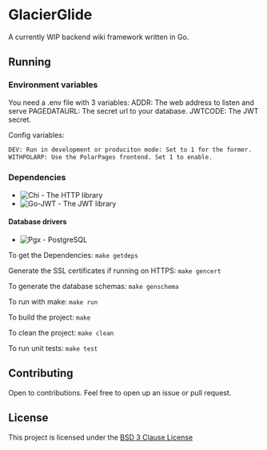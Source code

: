 # GlacierGlide
A currently WIP backend wiki framework written in Go.

## Running

### Environment variables
You need a .env file with 3 variables:
    ADDR: The web address to listen and serve
    PAGEDATAURL: The secret url to your database.
    JWTCODE: The JWT secret.

Config variables:
```bash
DEV: Run in development or produciton mode: Set to 1 for the former.
WITHPOLARP: Use the PolarPages frontend. Set 1 to enable.
```

### Dependencies
* ![Chi](https://github.com/go-chi/chi) - The HTTP library
* ![Go-JWT ](https://github.com/golang-jwt/jwt) - The JWT library

#### Database drivers
* ![Pgx](https://github.com/jackc/pgx/) - PostgreSQL

To get the Dependencies:
`make getdeps`

Generate the SSL certificates if running on HTTPS:
`make gencert`

To generate the database schemas:
`make genschema`

To run with make:
`make run`

To build the project:
`make`

To clean the project:
`make clean`

To run unit tests:
`make test`

## Contributing

Open to contributions. Feel free to open up an issue or pull request.

## License

This project is licensed under the [BSD 3 Clause License](LICENSE)
